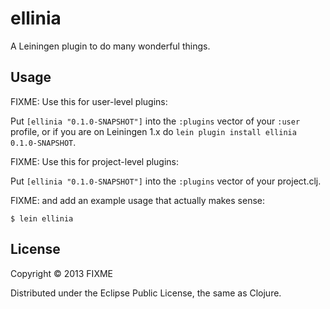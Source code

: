 # ellinia

A Leiningen plugin to do many wonderful things.

## Usage

FIXME: Use this for user-level plugins:

Put `[ellinia "0.1.0-SNAPSHOT"]` into the `:plugins` vector of your
`:user` profile, or if you are on Leiningen 1.x do `lein plugin install
ellinia 0.1.0-SNAPSHOT`.

FIXME: Use this for project-level plugins:

Put `[ellinia "0.1.0-SNAPSHOT"]` into the `:plugins` vector of your project.clj.

FIXME: and add an example usage that actually makes sense:

    $ lein ellinia

## License

Copyright © 2013 FIXME

Distributed under the Eclipse Public License, the same as Clojure.
